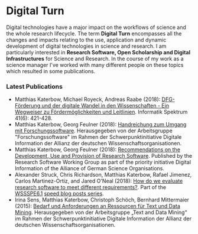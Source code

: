 # Digital Turn
Digital technologies have a major impact on the workflows of science and the whole research lifecycle. The term **Digital Turn** encompasses all the changes and impacts relating to the use, application and dynamic development of digital technologies in science and research. I am particularly interested in **Research Software, Open Scholarship and Digital Infrastructures** for Science and Research. In the course of my work as a science manager I've worked with many different people on these topics which resulted in some publications.

### Latest Publications
* Matthias Katerbow, Michael Royeck, Andreas Raabe (2018): [DFG-Förderung und der digitale Wandel in den Wissenschaften - Ein Wegweiser zu Fördermöglichkeiten und Leitlinien](https://doi.org/10.1007/s00287-018-01135-0). Informatik Spektrum 41(6): 421-428. 
* Matthias Katerbow, Georg Feulner (2018): [Handreichung zum Umgang mit Forschungssoftware](https://doi.org/10.5281/zenodo.1172970). Herausgegeben von der Arbeitsgruppe "Forschungssoftware" im Rahmen der Schwerpunktinitiative Digitale Information der Allianz der deutschen Wissenschaftsorganisationen.
* Matthias Katerbow, Georg Feulner (2018): [Recommendations on the Development, Use and Provision of Research Software](https://zenodo.org/record/1172988). Published by the Research Software Working Group as part of the priority initiative Digital Information of the Alliance of German Science Organisations.
*  Alexander Struck, Chris Richardson, Matthias Katerbow, Rafael Jimenez, Carlos Martinez-Ortiz, and Jared O'Neal (2018): [How do we evaluate research software to meet different requirements?](https://software.ac.uk/blog/2018-11-27-how-do-we-evaluate-research-software-meet-different-requirements). Part of the [WSSSPE6.1](http://wssspe.researchcomputing.org.uk/wssspe6-1/) [speed blog posts series](https://software.ac.uk/tags/wssspe61-speed-blog-posts).
* Irina Sens, Matthias Katerbow, Christoph Schöch, Bernhard Mittermaier (2015): [Bedarf und Anforderungen an Ressourcen für Text und Data Mining](https://zenodo.org/record/32584). Herausgegeben von der Arbeitsgruppe „Text and Data Mining“ im Rahmen der Schwerpunktinitiative Digitale Information der Allianz der deutschen Wissenschaftsorganisationen.
